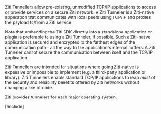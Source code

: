 Ziti Tunnellers allow pre-existing, unmodified TCP/IP applications to access or provide services on a secure Ziti network. A Ziti Tunneler is a Ziti-native application that communicates with local peers using TCP/IP and proxies the payload to/from a Ziti service.

Note that embedding the Ziti SDK directly into a standalone application or plugin is preferable to using a Ziti Tunneler, if possible. Such a Ziti-native application is secured and encrypted to the farthest edges of the communication path - all the way to the application's internal buffers. A Ziti Tunneler cannot secure the communication between itself and the TCP/IP application.

Ziti Tunnellers are intended for situations where going Ziti-native is expensive or impossible to implement (e.g. a third-party application or library). Ziti Tunnellers enable standard TCP/IP applications to reap _most_ of the security and reliability benefits offered by Ziti networks without changing a line of code.

Ziti provides tunnelers for each major operating system.

[!include[](../downloads/tunneler.md)]
